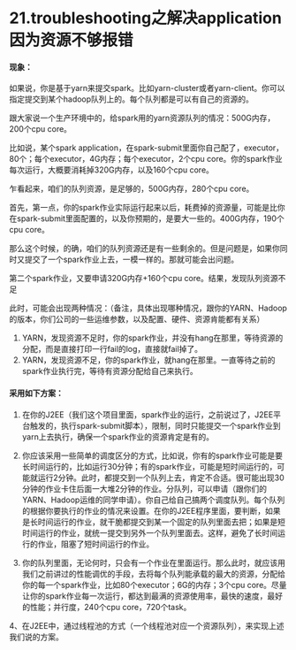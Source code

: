 # 21.troubleshooting之解决application因为资源不够报错

#### 现象：

如果说，你是基于yarn来提交spark。比如yarn-cluster或者yarn-client。你可以指定提交到某个hadoop队列上的。每个队列都是可以有自己的资源的。  

跟大家说一个生产环境中的，给spark用的yarn资源队列的情况：500G内存，200个cpu core。  

比如说，某个spark application，在spark-submit里面你自己配了，executor，80个；每个executor，4G内存；每个executor，2个cpu core。你的spark作业每次运行，大概要消耗掉320G内存，以及160个cpu core。  

乍看起来，咱们的队列资源，是足够的，500G内存，280个cpu core。  

首先，第一点，你的spark作业实际运行起来以后，耗费掉的资源量，可能是比你在spark-submit里面配置的，以及你预期的，是要大一些的。400G内存，190个cpu core。  

那么这个时候，的确，咱们的队列资源还是有一些剩余的。但是问题是，如果你同时又提交了一个spark作业上去，一模一样的。那就可能会出问题。  

第二个spark作业，又要申请320G内存+160个cpu core。结果，发现队列资源不足  

此时，可能会出现两种情况：（备注，具体出现哪种情况，跟你的YARN、Hadoop的版本，你们公司的一些运维参数，以及配置、硬件、资源肯能都有关系）  

1. YARN，发现资源不足时，你的spark作业，并没有hang在那里，等待资源的分配，而是直接打印一行fail的log，直接就fail掉了。  
2. YARN，发现资源不足，你的spark作业，就hang在那里。一直等待之前的spark作业执行完，等待有资源分配给自己来执行。  

#### 采用如下方案：  
1. 在你的J2EE（我们这个项目里面，spark作业的运行，之前说过了，J2EE平台触发的，执行spark-submit脚本），限制，同时只能提交一个spark作业到yarn上去执行，确保一个spark作业的资源肯定是有的。

2. 你应该采用一些简单的调度区分的方式，比如说，你有的spark作业可能是要长时间运行的，比如运行30分钟；有的spark作业，可能是短时间运行的，可能就运行2分钟。此时，都提交到一个队列上去，肯定不合适。很可能出现30分钟的作业卡住后面一大堆2分钟的作业。分队列，可以申请（跟你们的YARN、Hadoop运维的同学申请）。你自己给自己搞两个调度队列。每个队列的根据你要执行的作业的情况来设置。在你的J2EE程序里面，要判断，如果是长时间运行的作业，就干脆都提交到某一个固定的队列里面去把；如果是短时间运行的作业，就统一提交到另外一个队列里面去。这样，避免了长时间运行的作业，阻塞了短时间运行的作业。

3. 你的队列里面，无论何时，只会有一个作业在里面运行。那么此时，就应该用我们之前讲过的性能调优的手段，去将每个队列能承载的最大的资源，分配给你的每一个spark作业，比如80个executor；6G的内存；3个cpu core。尽量让你的spark作业每一次运行，都达到最满的资源使用率，最快的速度，最好的性能；并行度，240个cpu core，720个task。

4、在J2EE中，通过线程池的方式（一个线程池对应一个资源队列），来实现上述我们说的方案。
